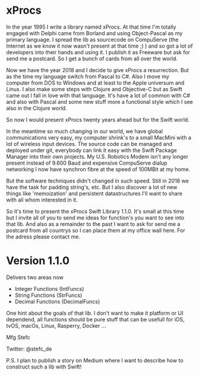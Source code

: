 # xProcs

In the year 1995 I write a library named xProcs. At that time I'm totally engaged with Delphi came from Borland and using
Object-Pascal as my primary language. I spread the lib as sourcecode on CompuServe (the Internet as we know it now wasn't present at that time ;) ) and so got a lot of developers into their hands and using it. I publish it as Freeware but ask for send me a postcard. So I get a bunch of cards from all over the world. 

Now we have the year 2018 and I decide to give xProcs a resurrection. But as the time my language switch from Pascal to C#. Also I move my computer from DOS to Windows and at least to the Apple universum and Linux. I also make some steps with Clojure and Objective-C but as Swift came out I fall in love with that language. It's have a lot of common with C# and also with Pascal and some new stuff more a functional style which I see also in the Clojure world. 

So now I would present xProcs twenty years ahead but for the Swift world. 

In the meantime so much changing in our world, we have global communications very easy, my computer shrink's to a small MacMini with a lot of wireless input devices. The source code can be managed and deployed under git, everybody can link it easy with the 
Swift Package Manager into their own projects. My U.S. Robotics Modem isn't any longer present instead of 9.600 Baud and expensive CompuServe dialup networking I now have synchron fibre at the speed of 100MBit at my home.

But the software techniques didn't changed in such speed. Still in 2018 we have the task for padding string's, etc. But I also discover a lot of new things like 'memoization' and persistent datastructures I'll want to share with all whom interested in it. 

So it's time to present the xProcs Swift Library 1.1.0. It's small at this time but I invite all of you to send me ideas for function's you want to see into that lib. And also as a remainder to the past I want to ask for send me a postcard from all countrys so I can place them at my office wall here. For the adress please contact me. 

# Version 1.1.0

Delivers two areas now 

- Integer Functions  (IntFuncs)
- String Functions (StrFuncs)
- Decimal Functions (DecimalFuncs)

One hint about the goals of that lib. I don't want to make it platform or UI dependend, all functions should be pure stuff that can be usefull for iOS, tvOS, macOs, Linux, Rasperry, Docker ...

Mfg Stefc 

Twitter: @stefc_de

P.S. I plan to publish a story on Medium where I want to describe how to construct such a lib with Swift!